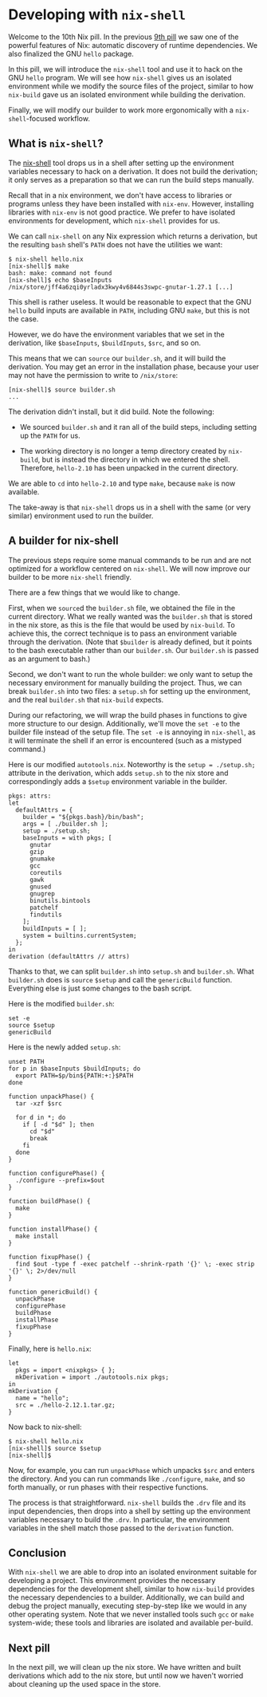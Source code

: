 # Developing with `nix-shell`

Welcome to the 10th Nix pill. In the previous [9th pill](09-automatic-runtime.md) we saw one of the powerful features of Nix: automatic discovery of runtime dependencies. We also finalized the GNU `hello` package.

In this pill, we will introduce the `nix-shell` tool and use it to hack on the GNU `hello` program. We will see how `nix-shell` gives us an isolated environment while we modify the source files of the project, similar to how `nix-build` gave us an isolated environment while building the derivation.

Finally, we will modify our builder to work more ergonomically with a `nix-shell`-focused workflow.

## What is `nix-shell`?

The [nix-shell](https://nixos.org/manual/nix/stable/command-ref/nix-shell.html) tool drops us in a shell after setting up the environment variables necessary to hack on a derivation. It does not build the derivation; it only serves as a preparation so that we can run the build steps manually.

Recall that in a nix environment, we don't have access to libraries or programs unless they have been installed with `nix-env`. However, installing libraries with `nix-env` is not good practice. We prefer to have isolated environments for development, which `nix-shell` provides for us.

We can call `nix-shell` on any Nix expression which returns a derivation, but the resulting `bash` shell's `PATH` does not have the utilities we want:

    $ nix-shell hello.nix
    [nix-shell]$ make
    bash: make: command not found
    [nix-shell]$ echo $baseInputs
    /nix/store/jff4a6zqi0yrladx3kwy4v6844s3swpc-gnutar-1.27.1 [...]

This shell is rather useless. It would be reasonable to expect that the GNU `hello` build inputs are available in `PATH`, including GNU `make`, but this is not the case.

However, we do have the environment variables that we set in the derivation, like `$baseInputs`, `$buildInputs`, `$src`, and so on.

This means that we can `source` our `builder.sh`, and it will build the derivation. You may get an error in the installation phase, because your user may not have the permission to write to `/nix/store`:

    [nix-shell]$ source builder.sh
    ...

The derivation didn't install, but it did build. Note the following:

-   We sourced `builder.sh` and it ran all of the build steps, including setting up the `PATH` for us.

-   The working directory is no longer a temp directory created by `nix-build`, but is instead the directory in which we entered the shell. Therefore, `hello-2.10` has been unpacked in the current directory.

We are able to `cd` into `hello-2.10` and type `make`, because `make` is now available.

The take-away is that `nix-shell` drops us in a shell with the same (or very similar) environment used to run the builder.

## A builder for nix-shell

The previous steps require some manual commands to be run and are not optimized for a workflow centered on `nix-shell`. We will now improve our builder to be more `nix-shell` friendly.

There are a few things that we would like to change.

First, when we `source`d the `builder.sh` file, we obtained the file in the current directory. What we really wanted was the `builder.sh` that is stored in the nix store, as this is the file that would be used by `nix-build`. To achieve this, the correct technique is to pass an environment variable through the derivation. (Note that `$builder` is already defined, but it points to the bash executable rather than our `builder.sh`. Our `builder.sh` is passed as an argument to bash.)

Second, we don't want to run the whole builder: we only want to setup the necessary environment for manually building the project. Thus, we can break `builder.sh` into two files: a `setup.sh` for setting up the environment, and the real `builder.sh` that `nix-build` expects.

During our refactoring, we will wrap the build phases in functions to give more structure to our design. Additionally, we'll move the `set -e` to the builder file instead of the setup file. The `set -e` is annoying in `nix-shell`, as it will terminate the shell if an error is encountered (such as a mistyped command.)

Here is our modified `autotools.nix`. Noteworthy is the `setup = ./setup.sh;` attribute in the derivation, which adds `setup.sh` to the nix store and correspondingly adds a `$setup` environment variable in the builder.

    pkgs: attrs:
    let
      defaultAttrs = {
        builder = "${pkgs.bash}/bin/bash";
        args = [ ./builder.sh ];
        setup = ./setup.sh;
        baseInputs = with pkgs; [
          gnutar
          gzip
          gnumake
          gcc
          coreutils
          gawk
          gnused
          gnugrep
          binutils.bintools
          patchelf
          findutils
        ];
        buildInputs = [ ];
        system = builtins.currentSystem;
      };
    in
    derivation (defaultAttrs // attrs)

Thanks to that, we can split `builder.sh` into `setup.sh` and `builder.sh`. What `builder.sh` does is `source` `$setup` and call the `genericBuild` function. Everything else is just some changes to the bash script.

Here is the modified `builder.sh`:

    set -e
    source $setup
    genericBuild

Here is the newly added `setup.sh`:

    unset PATH
    for p in $baseInputs $buildInputs; do
      export PATH=$p/bin${PATH:+:}$PATH
    done

    function unpackPhase() {
      tar -xzf $src

      for d in *; do
        if [ -d "$d" ]; then
          cd "$d"
          break
        fi
      done
    }

    function configurePhase() {
      ./configure --prefix=$out
    }

    function buildPhase() {
      make
    }

    function installPhase() {
      make install
    }

    function fixupPhase() {
      find $out -type f -exec patchelf --shrink-rpath '{}' \; -exec strip '{}' \; 2>/dev/null
    }

    function genericBuild() {
      unpackPhase
      configurePhase
      buildPhase
      installPhase
      fixupPhase
    }

Finally, here is `hello.nix`:

    let
      pkgs = import <nixpkgs> { };
      mkDerivation = import ./autotools.nix pkgs;
    in
    mkDerivation {
      name = "hello";
      src = ./hello-2.12.1.tar.gz;
    }

Now back to nix-shell:

    $ nix-shell hello.nix
    [nix-shell]$ source $setup
    [nix-shell]$

Now, for example, you can run `unpackPhase` which unpacks `$src` and enters the directory. And you can run commands like `./configure`, `make`, and so forth manually, or run phases with their respective functions.

The process is that straightforward. `nix-shell` builds the `.drv` file and its input dependencies, then drops into a shell by setting up the environment variables necessary to build the `.drv`. In particular, the environment variables in the shell match those passed to the `derivation` function.

## Conclusion

With `nix-shell` we are able to drop into an isolated environment suitable for developing a project. This environment provides the necessary dependencies for the development shell, similar to how `nix-build` provides the necessary dependencies to a builder. Additionally, we can build and debug the project manually, executing step-by-step like we would in any other operating system. Note that we never installed tools such `gcc` or `make` system-wide; these tools and libraries are isolated and available per-build.

## Next pill

In the next pill, we will clean up the nix store. We have written and built derivations which add to the nix store, but until now we haven't worried about cleaning up the used space in the store.
